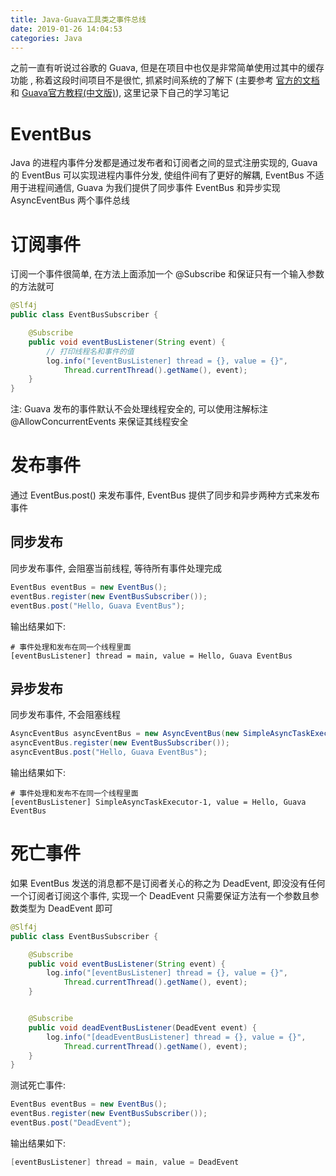```yaml
---
title: Java-Guava工具类之事件总线
date: 2019-01-26 14:04:53
categories: Java
---
```


之前一直有听说过谷歌的 Guava, 但是在项目中也仅是非常简单使用过其中的缓存功能 , 称着这段时间项目不是很忙, 抓紧时间系统的了解下 (主要参考 [官方的文档](https://github.com/google/guava) 和 [Guava官方教程(中文版)](https://willnewii.gitbooks.io/google-guava/content/index.html)), 这里记录下自己的学习笔记

# EventBus

Java 的进程内事件分发都是通过发布者和订阅者之间的显式注册实现的, Guava 的 EventBus 可以实现进程内事件分发, 使组件间有了更好的解耦, EventBus 不适用于进程间通信, Guava 为我们提供了同步事件 EventBus 和异步实现 AsyncEventBus 两个事件总线

# 订阅事件

订阅一个事件很简单, 在方法上面添加一个 @Subscribe 和保证只有一个输入参数的方法就可

```java
@Slf4j
public class EventBusSubscriber {

    @Subscribe
    public void eventBusListener(String event) {
        // 打印线程名和事件的值
        log.info("[eventBusListener] thread = {}, value = {}", 
            Thread.currentThread().getName(), event);
    }
}
```

<!-- more -->

注: Guava 发布的事件默认不会处理线程安全的, 可以使用注解标注 @AllowConcurrentEvents 来保证其线程安全

# 发布事件

通过 EventBus.post() 来发布事件, EventBus 提供了同步和异步两种方式来发布事件

## 同步发布

同步发布事件, 会阻塞当前线程, 等待所有事件处理完成

```java
EventBus eventBus = new EventBus();
eventBus.register(new EventBusSubscriber());
eventBus.post("Hello, Guava EventBus");
```

输出结果如下:

```text
# 事件处理和发布在同一个线程里面
[eventBusListener] thread = main, value = Hello, Guava EventBus
```

## 异步发布

同步发布事件, 不会阻塞线程

```java
AsyncEventBus asyncEventBus = new AsyncEventBus(new SimpleAsyncTaskExecutor());
asyncEventBus.register(new EventBusSubscriber());
asyncEventBus.post("Hello, Guava EventBus");
```

输出结果如下:

```text
# 事件处理和发布不在同一个线程里面
[eventBusListener] SimpleAsyncTaskExecutor-1, value = Hello, Guava EventBus
```

# 死亡事件

如果 EventBus 发送的消息都不是订阅者关心的称之为 DeadEvent, 即没没有任何一个订阅者订阅这个事件, 实现一个 DeadEvent 只需要保证方法有一个参数且参数类型为 DeadEvent 即可

```java
@Slf4j
public class EventBusSubscriber {

    @Subscribe
    public void eventBusListener(String event) {
        log.info("[eventBusListener] thread = {}, value = {}",
            Thread.currentThread().getName(), event);
    }


    @Subscribe
    public void deadEventBusListener(DeadEvent event) {
        log.info("[deadEventBusListener] thread = {}, value = {}",
            Thread.currentThread().getName(), event);
    }
}
```

测试死亡事件:

```java
EventBus eventBus = new EventBus();
eventBus.register(new EventBusSubscriber());
eventBus.post("DeadEvent");
```

输出结果如下:

```java
[eventBusListener] thread = main, value = DeadEvent
```